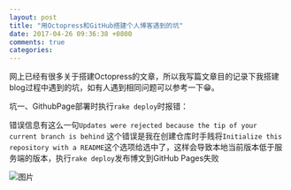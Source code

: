 ```yaml
---
layout: post
title: "用Octopress和GitHub搭建个人博客遇到的坑"
date: 2017-04-26 09:36:38 +0800
comments: true
categories: 
---
```

网上已经有很多关于搭建Octopress的文章，所以我写篇文章目的记录下我搭建blog过程中遇到的坑，如有人遇到相同问题可以参考一下😁。

坑一、GithubPage部署时执行```rake deploy```时报错：

错误信息有这么一句```Updates were rejected because the tip of your current branch is behind```
这个错误是我在创建仓库时手贱将```Initialize this repository with a README```这个选项给选中了，这样会导致本地当前版本低于服务端的版本，执行```rake deploy```发布博文到GitHub Pages失败

 ![图片](https://haifengwei.github.io/images/Snip20170426_2.png)
 